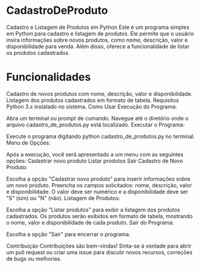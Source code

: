 # CadastroDeProduto
Cadastro e Listagem de Produtos em Python
Este é um programa simples em Python para cadastro e listagem de produtos. Ele permite que o usuário insira informações sobre novos produtos, como nome, descrição, valor e disponibilidade para venda. Além disso, oferece a funcionalidade de listar os produtos cadastrados.

# Funcionalidades
Cadastro de novos produtos com nome, descrição, valor e disponibilidade.
Listagem dos produtos cadastrados em formato de tabela.
Requisitos
Python 3.x instalado no sistema.
Como Usar
Execução do Programa:

Abra um terminal ou prompt de comando.
Navegue até o diretório onde o arquivo cadastro_de_produtos.py está localizado.
Executar o Programa:

Execute o programa digitando python cadastro_de_produtos.py no terminal.
Menu de Opções:

Após a execução, você será apresentado a um menu com as seguintes opções:
Cadastrar novo produto
Listar produtos
Sair
Cadastro de Novo Produto:

Escolha a opção "Cadastrar novo produto" para inserir informações sobre um novo produto.
Preencha os campos solicitados: nome, descrição, valor e disponibilidade.
O valor deve ser numérico e a disponibilidade deve ser "S" (sim) ou "N" (não).
Listagem de Produtos:

Escolha a opção "Listar produtos" para exibir a listagem dos produtos cadastrados.
Os produtos serão exibidos em formato de tabela, mostrando o nome, valor e disponibilidade de cada produto.
Sair do Programa:

Escolha a opção "Sair" para encerrar o programa.

Contribuição
Contribuições são bem-vindas! Sinta-se à vontade para abrir um pull request ou criar uma issue para discutir novos recursos, correções de bugs ou melhorias.
